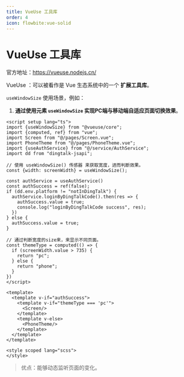```yaml
---
title: VueUse 工具库
order: 4
icon: flowbite:vue-solid
---
```


# VueUse 工具库

官方地址：https://vueuse.nodejs.cn/

VueUse ：可以被看作是 Vue 生态系统中的一个 **扩展工具库**。

`useWindowSize` 使用场景，例如：

1. **通过使用元素 `useWindowSize` 实现PC端与移动端自适应页面切换效果**。

```vue
<script setup lang="ts">
import {useWindowSize} from "@vueuse/core";
import {computed, ref} from "vue";
import Screen from "@/pages/Screen.vue";
import PhoneTheme from "@/pages/PhoneTheme.vue";
import {useAuthService} from "@/service/AuthService";
import dd from "dingtalk-jsapi";

// 使用 useWindowSize() 传感器 来获取宽度，进而判断效果。
const {width: screenWidth} = useWindowSize();

const authService = useAuthService()
const authSuccess = ref(false);
if (dd.env.platform != "notInDingTalk") {
  authService.loginByDingTalkCode().then(res => {
    authSuccess.value = true;
    console.log("loginByDingTalkCode success", res);
  })
} else {
  authSuccess.value = true;
}

// 通过判断宽度的size来，来显示不同页面。
const themeType = computed(() => {
  if (screenWidth.value > 735) {
    return "pc";
  } else {
    return "phone";
  }
})
</script>

<template>
  <template v-if="authSuccess">
    <template v-if="themeType === 'pc'">
      <Screen/>
    </template>
    <template v-else>
      <PhoneTheme/>
    </template>
  </template>
</template>

<style scoped lang="scss">
</style>
```

> 优点：能够动态监听页面的变化。



